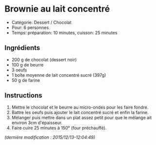 # Brownie au lait concentré

* Catégorie: Dessert / Chocolat
* Pour: 6 personnes
* Temps: préparation: 10 minutes, cuisson: 25 minutes

## Ingrédients
* 200 g de chocolat (dessert noir)
* 100 g de beurre
* 3 oeufs
* 1 boîte moyenne de lait concentré sucré (397g)
* 50 g de farine

## Instructions
1. Mettre le chocolat et le beurre au micro-ondes pour les faire fondre.
1. Battre les oeufs puis ajouter le lait concentré sucré et enfin la farine.
1. Mélanger puis mettre dans un plat assez petit pour que le mélange ait environ 3cm d'épaisseur.
1. Faire cuire 25 minutes à 150° (four préchauffé).

_(dernière modification : 2015/12/13-12:04:49)_
